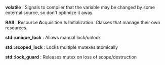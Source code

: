 **volatile**
: Signals to compiler that the variable may be changed by some external source, so don't optimize it away.

**RAII**
: **R**esource **A**cquisition **I**s **I**nitialization.  Classes that manage their own resources.

**std::unique_lock**
: Allows manual lock/unlock

**std::scoped_lock**
: Locks multiple mutexes atomically

**std::lock_guard**
: Releases mutex on loss of scope/destruction








